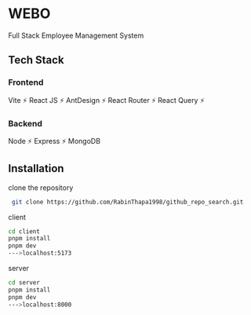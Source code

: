 # WEBO

Full Stack Employee Management System

## Tech Stack

### Frontend

Vite ⚡ React JS ⚡ AntDesign ⚡ React Router ⚡ React Query ⚡

### Backend

Node ⚡ Express ⚡ MongoDB

## Installation

clone the repository

```bash
 git clone https://github.com/RabinThapa1998/github_repo_search.git
```

client

```bash
cd client
pnpm install
pnpm dev
--->localhost:5173
```

server

```bash
cd server
pnpm install
pnpm dev
--->localhost:8000
```
